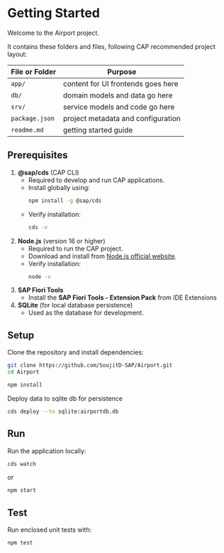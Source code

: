# Getting Started

Welcome to the Airport project.

It contains these folders and files, following CAP recommended project layout:

File or Folder | Purpose
---------|----------
`app/` | content for UI frontends goes here
`db/` | domain models and data go here
`srv/` | service models and code go here
`package.json` | project metadata and configuration
`readme.md` | getting started guide

## Prerequisites
1. **@sap/cds** (CAP CLI)  
   - Required to develop and run CAP applications.
   - Install globally using:
     ```sh
     npm install -g @sap/cds
     ```
   - Verify installation:
     ```sh
     cds -v
     ```
2. **Node.js** (version 16 or higher)  
   - Required to run the CAP project.
   - Download and install from [Node.js official website](https://nodejs.org/).
   - Verify installation:
     ```sh
     node -v
     ```
3. **SAP Fiori Tools**
    - Install the **SAP Fiori Tools - Extension Pack** from IDE Extensions
4. **SQLite** (for local database persistence)  
   - Used as the database for development.

## Setup

Clone the repository and install dependencies:

```sh
git clone https://github.com/SoujitD-SAP/Airport.git
cd Airport
```

```sh
npm install
```

Deploy data to sqlite db for persistence 

```sh
cds deploy --to sqlite:airportdb.db
```

## Run

Run the application locally:

```sh
cds watch
```
or

```sh
npm start
```



## Test

Run enclosed unit tests with:

```sh
npm test
```